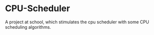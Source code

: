 # CPU-Scheduler
A project at school, which stimulates the cpu scheduler with some CPU scheduling algorithms.
